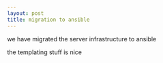 ```yaml
---
layout: post
title: migration to ansible
---
```


we have migrated the server infrastructure to ansible

the templating stuff is nice
